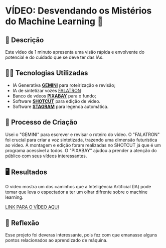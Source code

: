 # VÍDEO: Desvendando os Mistérios do Machine Learning 🤖

## 📖 Descrição
Este vídeo de 1 minuto apresenta uma visão rápida e envolvente do potencial e do cuidado que se deve ter das IAs.

## 👨‍💻 Tecnologias Utilizadas
- IA Generativa **[GEMINI](https://gemini.google.com)** para roteirização e revisão;
- IA de sintetizar vozes [FALATRON](https://falatron.com/)
- Banco de vdeos **[PIXABAY](https://pixabay.com/pt/videos)** para o fundo;
- Software **[SHOTCUT](https://shotcut.org)** para edição de vídeo.
- Software **[STAGRAM](https://www.instagram.com)** para legenda automática.

## 🦉 Processo de Criação
Usei o "GEMINI" para escrever e revisar o roteiro do vídeo. O "FALATRON" foi crucial para criar a voz sintetizada, trazendo uma dimensão futurística ao vídeo. A montagem e edição foram realizadas no SHOTCUT já que é um programa acessível a todos. O "PIXABAY" ajudou a prender a atenção do público com seus vídeos interessantes.

## 🖥️ Resultados
O vídeo mostra um dos caminhos que a Inteligência Artificial (IA) pode tomar que leva o espectador a ter um olhar difrente sobre o machine learning.

[LINK PARA O VÍDEO AQUI](https://drive.google.com/file/d/1fA7BMZZf8SGY6sW3dctmwjxyrAQiGgF5/view?usp=sharing)

## 🧠 Reflexão
Esse projeto foi deveras interessante, pois fez com que emanasse alguns pontos relacionados ao aprendizado de máquina.
